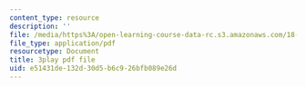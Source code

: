 ```yaml
---
content_type: resource
description: ''
file: /media/https%3A/open-learning-course-data-rc.s3.amazonaws.com/18-01sc-single-variable-calculus-fall-2010/e51431de132d30d5b6c926bfb089e26d_ryLdyDrBfvI.pdf
file_type: application/pdf
resourcetype: Document
title: 3play pdf file
uid: e51431de-132d-30d5-b6c9-26bfb089e26d
---
```

